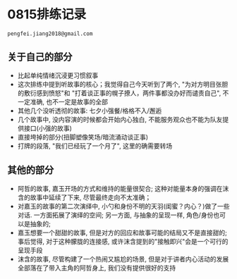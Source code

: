 # 0815排练记录
`pengfei.jiang2018@gmail.com`

## 关于自己的部分

* 比起单纯情绪沉浸更习惯叙事
* 这次排练中提到听故事的核心；我觉得自己今天听到了两个, "为对方明目张胆的敷衍感到愤怒"和 "打着谈正事的幌子撩人，两件事都没办好而谴责自己", 不一定准确, 也不一定是故事的全部
* 其他几个没听透彻的故事: 七夕小强餐/格格不入/邂逅
* 几个故事中, 没内容演的时候都会开始内心独白, 不能服务观众也不能为队友提供接口(小强的故事)
* 直接垮掉的部分(扭脚塑像笑场/暗流涌动谈正事)
* 打牌的段落, "我们已经玩了一个月了", 这里的确需要转场
 
## 其他的部分

* 阿哲的故事, 嘉玉开场的方式和维持的能量很契合; 这种对能量本身的强调在沫含的故事中延续了下来, 尽管最终走向不太准确；
* 对嘉玉的故事的第二次演绎中, 小勺和身份不明的天羽(闺蜜？内心？)做了一些对话. 一方面拓展了演绎的空间; 另一方面, 与抽象的呈现一样, 角色/身份也可以是抽象的;
* 嘉玉想要一个甜甜的故事, 但是对方的回应和故事可能的结局又不是直接甜的; 事后觉得, 对于这种朦胧的连接感, 或许沫含提到的"接触即兴"会是一个可行的呈现手段
* 沫含的故事, 尽管构建了一个热闹又尴尬的场景, 但是对于讲者内心活动的发展全部落在了带入主角的阿哲身上, 我们没有提供很好的支持
